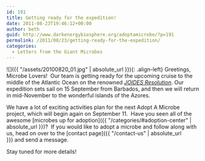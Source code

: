 ```yaml
---
id: 191
title: Getting ready for the expedition!
date: 2011-08-23T19:46:12+00:00
author: beth
guid: http://www.darkenergybiosphere.org/adoptamicrobe/?p=191
permalink: /2011/08/23/getting-ready-for-the-expedition/
categories:
  - Letters from the Giant Microbes
---
```

![]({{ "/assets/20100820_01.jpg" | absolute_url }}){: .align-left} Greetings, Microbe Lovers!  Our team is getting ready for the upcoming cruise to the middle of the Atlantic Ocean on the renowned *[JOIDES Resolution](http://joidesresolution.org/)*. Our expedition sets sail on 15 September from Barbados, and then we will return in mid-November to the wonderful islands of the Azores.

We have a lot of exciting activities plan for the next Adopt A Microbe project, which will begin again on September 11.  Have you seen all of the awesome [microbes up for adoption]({{ "/categories/#adoption-center" | absolute_url }})?  If you would like to adopt a microbe and follow along with us, head on over to the [contact page]({{ "/contact-us" | absolute_url }}) and send a message.

Stay tuned for more details!
